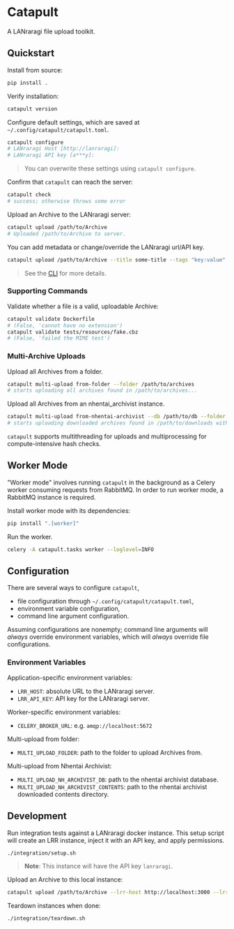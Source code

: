 # Catapult

A LANraragi file upload toolkit.

## Quickstart
Install from source:
```sh
pip install .
```
Verify installation:
```sh
catapult version
```
Configure default settings, which are saved at `~/.config/catapult/catapult.toml`.
```sh
catapult configure
# LANraragi Host [http://lanraragi]: 
# LANraragi API key [a***y]: 
```
> You can overwrite these settings using `catapult configure`.

Confirm that `catapult` can reach the server:
```sh
catapult check
# success; otherwise throws some error
```
Upload an Archive to the LANraragi server:
```sh
catapult upload /path/to/Archive
# Uploaded /path/to/Archive to server.
```
You can add metadata or change/override the LANraragi url/API key.
```sh
catapult upload /path/to/Archive --title some-title --tags "key:value" --lrr-host http://lanraragi2
```
> See the [CLI](src/catapult/cli.py) for more details.

### Supporting Commands

Validate whether a file is a valid, uploadable Archive:
```sh
catapult validate Dockerfile
# (False, 'cannot have no extension')
catapult validate tests/resources/fake.cbz
# (False, 'failed the MIME test')
```

### Multi-Archive Uploads

Upload all Archives from a folder.
```sh
catapult multi-upload from-folder --folder /path/to/archives
# starts uploading all archives found in /path/to/archives...
```
Upload all Archives from an nhentai_archivist instance.
```sh
catapult multi-upload from-nhentai-archivist --db /path/to/db --folder /path/to/downloads
# starts uploading downloaded archives found in /path/to/downloads with metadata from /path/to/db...
```
`catapult` supports multithreading for uploads and multiprocessing for compute-intensive hash checks.

## Worker Mode
"Worker mode" involves running `catapult` in the background as a Celery worker consuming requests from RabbitMQ. In order to run worker mode, a RabbitMQ instance is required.

Install worker mode with its dependencies:
```sh
pip install ".[worker]"
```
Run the worker.
```sh
celery -A catapult.tasks worker --loglevel=INFO
```

## Configuration
There are several ways to configure `catapult`,

- file configuration through `~/.config/catapult/catapult.toml`,
- environment variable configuration,
- command line argument configuration.

Assuming configurations are nonempty; command line arguments will *always* override environment variables, which will *always* override file configurations.

### Environment Variables

Application-specific environment variables:

- `LRR_HOST`: absolute URL to the LANraragi server.
- `LRR_API_KEY`: API key for the LANraragi server.

Worker-specific environment variables:
- `CELERY_BROKER_URL`: e.g. `amqp://localhost:5672`

Multi-upload from folder:
- `MULTI_UPLOAD_FOLDER`: path to the folder to upload Archives from.

Multi-upload from Nhentai Archivist:
- `MULTI_UPLOAD_NH_ARCHIVIST_DB`: path to the nhentai archivist database.
- `MULTI_UPLOAD_NH_ARCHIVIST_CONTENTS`: path to the nhentai archivist downloaded contents directory.

## Development

Run integration tests against a LANraragi docker instance. This setup script will create an LRR instance, inject it with an API key, and apply permissions.
```sh
./integration/setup.sh
```
> **Note**: This instance will have the API key `lanraragi`. 

Upload an Archive to this local instance:
```sh
catapult upload /path/to/Archive --lrr-host http://localhost:3000 --lrr-api-key lanraragi
```

Teardown instances when done:
```sh
./integration/teardown.sh
```